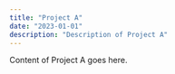 ```yaml
---
title: "Project A"
date: "2023-01-01"
description: "Description of Project A"
---
```

Content of Project A goes here.
